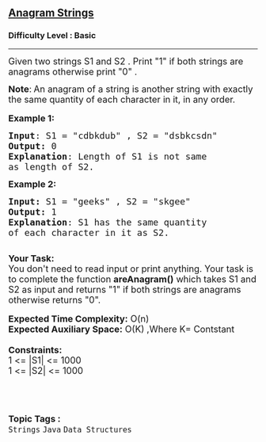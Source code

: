 <h2><a href="https://www.geeksforgeeks.org/problems/java-anagram-strings3549/1?page=2&category=Java&sortBy=submissions">Anagram Strings</a></h2><h3>Difficulty Level : Basic</h3><hr><div class="problems_problem_content__Xm_eO"><p><span style="font-size: 18px;">Given two strings S1 and S2&nbsp;. Print "1" if both strings are anagrams otherwise print "0" .</span></p>
<p><span style="font-size: 18px;"><strong>Note</strong>:<strong>&nbsp;</strong>An anagram of a string is another string with exactly the same quantity of each character in it, in any order.</span><br><br><span style="font-size: 18px;"><strong>Example 1:</strong></span></p>
<pre><span style="font-size: 18px;"><strong>Input</strong>: S1 = "cdbkdub" , S2 = "dsbkcsdn"
<strong>Output:</strong>&nbsp;0&nbsp;
<strong>Explanation</strong>: Length of S1 is not same
as length of S2.</span></pre>
<p><span style="font-size: 18px;"><strong>Example 2:</strong></span></p>
<pre><span style="font-size: 18px;"><strong>Input: </strong>S1 = "geeks" , S2 = "skgee"
<strong>Output:&nbsp;</strong>1
<strong>Explanation</strong>: S1 has the same quantity&nbsp;
of each character in it as S2.</span></pre>
<p><br><span style="font-size: 18px;"><strong>Your Task:&nbsp;&nbsp;</strong><br>You don't need to read input or print anything. Your task is to complete the function <strong>areAnagram()</strong>&nbsp;which takes S1 and S2 as input and returns "1" if both strings are anagrams otherwise returns "0".</span><br><br><span style="font-size: 18px;"><strong>Expected Time Complexity:</strong> O(n)<br><strong>Expected Auxiliary Space:</strong> O(K) ,Where K= Contstant<br><br><strong>Constraints:</strong><br>1 &lt;= |S1|&nbsp;&lt;= 1000<br>1 &lt;= |S2|&nbsp;&lt;= 1000&nbsp;</span></p>
<p>&nbsp;</p></div><br><p><span style=font-size:18px><strong>Topic Tags : </strong><br><code>Strings</code>&nbsp;<code>Java</code>&nbsp;<code>Data Structures</code>&nbsp;